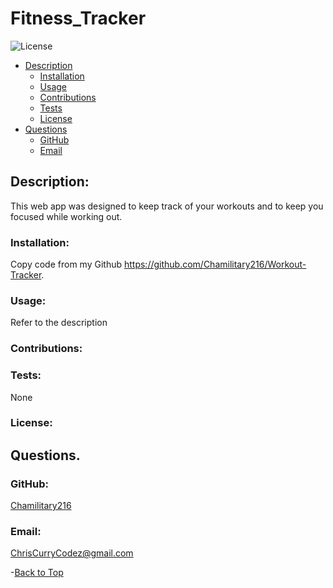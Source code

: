 # Fitness_Tracker 

  ![License](https://img.shields.io/static/v1?label=License&message=none&color=green)



  * [Description](#description)
    * [Installation](#installation)
    * [Usage](#usage)
    * [Contributions](#contributions)
    * [Tests](#tests)
    * [License](#license)
  * [Questions](#questions)
    * [GitHub](#github)
    * [Email](#email)
    
  ## Description:
  This web app was designed to keep track of your workouts and to keep you focused while working out.
  

  ### Installation:
 Copy code from my Github https://github.com/Chamilitary216/Workout-Tracker. 

  ### Usage:
  Refer to the description

  ### Contributions:
  

  ### Tests:
  None

  ### License:

  ## Questions.
  
  ### GitHub:
  [Chamilitary216](https://github.com/Chamilitary216)

  ### Email:
  ChrisCurryCodez@gmail.com

  -[Back to Top](#)
